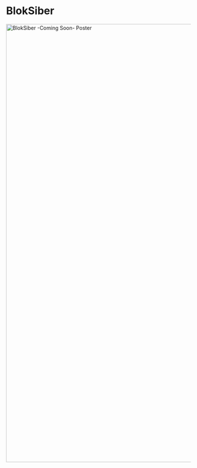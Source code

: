 # BlokSiber

<img width="1191" alt="BlokSiber -Coming Soon- Poster" src="https://user-images.githubusercontent.com/90821837/147847974-7659d49e-2178-4e48-9553-7d40f5e34c73.png">
